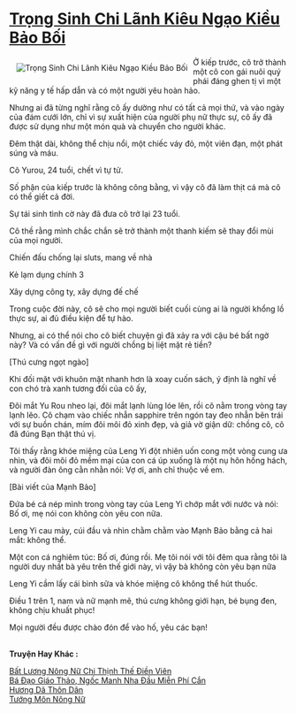<a href="https://truyentiki.com/trong-sinh-chi-lanh-kieu-ngao-kieu-bao-boi.30631/" title="Trọng Sinh Chi Lãnh Kiêu Ngạo Kiều Bảo Bối"><h1>Trọng Sinh Chi Lãnh Kiêu Ngạo Kiều Bảo Bối</h1></a><div style="display:table"><img align="right" style="float: left; padding: 10px;" src="https://truyentiki.com/a/img/str/src/30631.jpg" alt="Trọng Sinh Chi Lãnh Kiêu Ngạo Kiều Bảo Bối">Ở kiếp trước, cô trở thành một cô con gái nuôi quý phái đáng ghen tị vì một kỹ năng y tế hấp dẫn và có một người yêu hoàn hảo. <p></p> Nhưng ai đã từng nghĩ rằng cô ấy dường như có tất cả mọi thứ, và vào ngày của đám cưới lớn, chỉ vì sự xuất hiện của người phụ nữ thực sự, cô ấy đã được sử dụng như một món quà và chuyển cho người khác. <p></p> Đêm thật dài, không thể chịu nổi, một chiếc váy đỏ, một viên đạn, một phát súng và máu. <p></p> Cô Yurou, 24 tuổi, chết vì tự tử. <p></p> Số phận của kiếp trước là không công bằng, vì vậy cô đã làm thịt cá mà cô có thể giết cả đời. <p></p> Sự tái sinh tình cờ này đã đưa cô trở lại 23 tuổi. <p></p> Cô thề rằng mình chắc chắn sẽ trở thành một thanh kiếm sẽ thay đổi mùi của mọi người. <p></p> Chiến đấu chống lại sluts, mang về nhà <p></p> Kẻ lạm dụng chính 3 <p></p> Xây dựng công ty, xây dựng đế chế <p></p> Trong cuộc đời này, cô sẽ cho mọi người biết cuối cùng ai là người khổng lồ thực sự, ai đủ điều kiện để tự hào. <p></p> Nhưng, ai có thể nói cho cô biết chuyện gì đã xảy ra với cậu bé bất ngờ này? Và có vấn đề gì với người chồng bị liệt mặt rẻ tiền? <p></p> [Thú cưng ngọt ngào] <p></p> Khi đối mặt với khuôn mặt nhanh hơn là xoay cuốn sách, ý định là nghĩ về con chó trà xanh tương đối của cô ấy, <p></p> Đôi mắt Yu Rou nheo lại, đôi mắt lạnh lùng lóe lên, rồi cô nằm trong vòng tay lạnh lẽo. Cô chạm vào chiếc nhẫn sapphire trên ngón tay đeo nhẫn bên trái với sự buồn chán, mím đôi môi đỏ xinh đẹp, và giả vờ giận dữ: chồng cô, cô đã đúng Bạn thật thú vị. <p></p> Tôi thấy rằng khóe miệng của Leng Yi đột nhiên uốn cong một vòng cung ưa nhìn, và đôi môi đỏ mềm mại của con cá úp xuống là một nụ hôn hống hách, và người đàn ông cằn nhằn nói: Vợ ơi, anh chỉ thuộc về em. <p></p> [Bài viết của Mạnh Bảo] <p></p> Đứa bé cá nép mình trong vòng tay của Leng Yi chớp mắt với nước và nói: Bố ơi, mẹ nói con không còn yêu con nữa. <p></p> Leng Yi cau mày, cúi đầu và nhìn chằm chằm vào Mạnh Bảo bằng cả hai mắt: không thể. <p></p> Một con cá nghiêm túc: Bố ơi, đúng rồi. Mẹ tôi nói với tôi đêm qua rằng tôi là người duy nhất bà yêu trên thế giới này, vì vậy bà không còn yêu bạn nữa <p></p> Leng Yi cầm lấy cái bình sữa và khóe miệng cô không thể hút thuốc. <p></p> Điều 1 trên 1, nam và nữ mạnh mẽ, thú cưng không giới hạn, bé bụng đen, không chịu khuất phục! <p></p> Mọi người đều được chào đón để vào hố, yêu các bạn!</div><p><br><b>Truyện Hay Khác :</b></p><a href="https://truyentiki.com/bat-luong-nong-nu-chi-thinh-the-dien-vien.30630/" alt="Bất Lương Nông Nữ Chi Thịnh Thế Điền Viên">Bất Lương Nông Nữ Chi Thịnh Thế Điền Viên</a><br/><a href="https://github.com/nownovels/truyenhay/tree/master/truyenhay/30591/README.md" alt="Bá Đạo Giáo Thảo, Ngốc Manh Nha Đầu Miễn Phí Cắn">Bá Đạo Giáo Thảo, Ngốc Manh Nha Đầu Miễn Phí Cắn</a><br/><a href="https://github.com/nownovels/top500/tree/master/truyenhay/33450/" alt="Hương Dã Thôn Dân">Hương Dã Thôn Dân</a><br/><a href="https://github.com/nownovels/truyenhay/tree/master/truyenhay/30347/README.md" alt="Tướng Môn Nông Nữ">Tướng Môn Nông Nữ</a><br/>